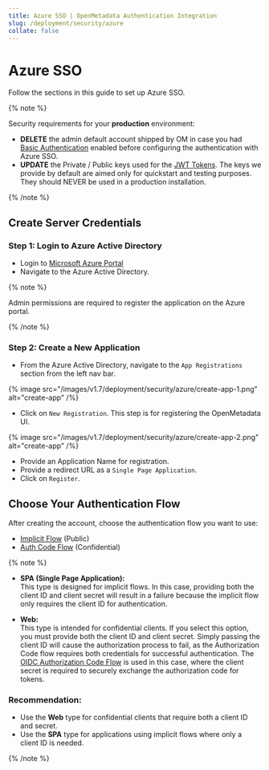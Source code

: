 ```yaml
---
title: Azure SSO | OpenMetadata Authentication Integration
slug: /deployment/security/azure
collate: false
---
```


# Azure SSO

Follow the sections in this guide to set up Azure SSO.

{% note %}

Security requirements for your **production** environment:
- **DELETE** the admin default account shipped by OM in case you had [Basic Authentication](/deployment/security/basic-auth)
  enabled before configuring the authentication with Azure SSO.
- **UPDATE** the Private / Public keys used for the [JWT Tokens](/deployment/security/enable-jwt-tokens). The keys we provide
  by default are aimed only for quickstart and testing purposes. They should NEVER be used in a production installation.

{% /note %}

## Create Server Credentials

### Step 1: Login to Azure Active Directory

- Login to [Microsoft Azure Portal](https://azure.microsoft.com/en-in/services/active-directory/external-identities/)
- Navigate to the Azure Active Directory.

{% note %}

Admin permissions are required to register the application on the Azure portal.

{% /note %}

### Step 2: Create a New Application

- From the Azure Active Directory, navigate to the `App Registrations` section from the left nav bar.

{% image src="/images/v1.7/deployment/security/azure/create-app-1.png" alt="create-app" /%} 

- Click on `New Registration`. This step is for registering the OpenMetadata UI.

{% image src="/images/v1.7/deployment/security/azure/create-app-2.png" alt="create-app" /%}

- Provide an Application Name for registration.
- Provide a redirect URL as a `Single Page Application`.
- Click on `Register`.

## Choose Your Authentication Flow

After creating the account, choose the authentication flow you want to use:

- [Implicit Flow](/deployment/security/azure/implicit-flow) (Public)
- [Auth Code Flow](/deployment/security/azure/auth-code-flow) (Confidential)

{% note %}

- **SPA (Single Page Application):**  
  This type is designed for implicit flows. In this case, providing both the client ID and client secret will result in a failure because the implicit flow only requires the client ID for authentication.

- **Web:**  
  This type is intended for confidential clients. If you select this option, you must provide both the client ID and client secret. Simply passing the client ID will cause the authorization process to fail, as the Authorization Code flow requires both credentials for successful authentication.
  The [OIDC Authorization Code Flow](/deployment/security/oidc) is used in this case, where the client secret is required to securely exchange the authorization code for tokens.


### Recommendation:

- Use the **Web** type for confidential clients that require both a client ID and secret.
- Use the **SPA** type for applications using implicit flows where only a client ID is needed.

{% /note %}


